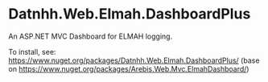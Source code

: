 Datnhh.Web.Elmah.DashboardPlus
==============================

An ASP.NET MVC Dashboard for ELMAH logging.

To install, see: https://www.nuget.org/packages/Datnhh.Web.Elmah.DashboardPlus/
(base on https://www.nuget.org/packages/Arebis.Web.Mvc.ElmahDashboard/)
